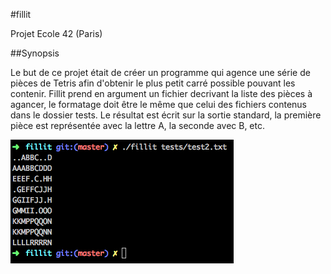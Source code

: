 #fillit
  
Projet Ecole 42 (Paris)
  
##Synopsis
  
Le but de ce projet était de créer un programme qui agence une série de pièces de Tetris afin d'obtenir le plus petit carré possible pouvant les contenir. Fillit prend en argument un fichier decrivant la liste des pièces à agancer, le formatage doit être le même que celui des fichiers contenus dans le dossier tests. Le résultat est écrit sur la sortie standard, la première pièce est représentée avec la lettre A, la seconde avec B, etc.
  
![Resultat du test 2](./img/fillit_test2.png)
